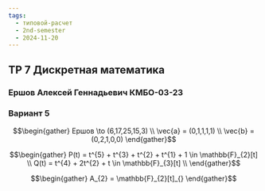 ```yaml
---
tags:
  - типовой-расчет
  - 2nd-semester
  - 2024-11-20
---
```


## ТР 7 Дискретная математика

### Ершов Алексей Геннадьевич КМБО-03-23

### Вариант 5

$$\begin{gather}
Ершов \to (6,17,25,15,3) \\
\vec{a} = (0,1,1,1,1) \\
\vec{b} = (0,2,1,0,0)
\end{gather}$$

$$\begin{gather}
P(t) = t^{5} + t^{3} + t^{2} + t^{1} + 1 \in \mathbb{F}_{2}[t] \\
Q(t) = t^{4} + 2t^{2} + t \in \mathbb{F}_{3}[t] \\
\end{gather}$$

$$\begin{gather}
A_{2} = \mathbb{F}_{2}[t]_{}
\end{gather}$$